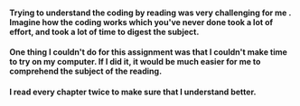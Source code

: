 #### Trying to understand the coding by reading was very challenging for me . Imagine how the coding works which you've never done took a lot of effort, and took a lot of time to digest the subject.

#### One thing I couldn't do for this assignment was that I couldn't make time to try on my computer. If I did it, it would be much easier for me to comprehend the subject of the reading.

#### I read every chapter twice to make sure that I understand better.

